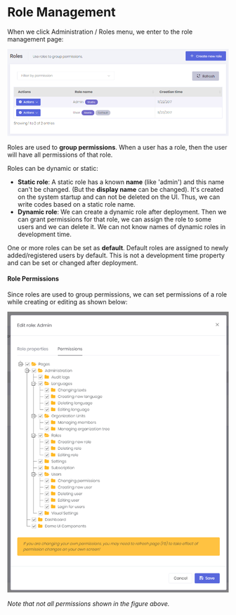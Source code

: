﻿# Role Management

When we click Administration / Roles menu, we enter to the role management page:

<img src="images/role-management-core-3.png" alt="Role management page" class="img-thumbnail" />

Roles are used to **group permissions**. When a user has a role, then the user will have all permissions of that role.


Roles can be dynamic or static:

- **Static role**: A static role has a known **name** (like 'admin') and this name can't be changed. (But the **display name** can be changed). It's created on the system startup and can not be deleted on the UI. Thus, we can write codes based on a static role name.
- **Dynamic role**: We can create a dynamic role after deployment. Then we can grant permissions for that role, we can assign the role to some users and we can delete it. We can not know names of dynamic roles in development time.

One or more roles can be set as **default**. Default roles are assigned to newly added/registered users by default. This is not a development time property and can be set or changed after deployment.

#### Role Permissions

Since roles are used to group permissions, we can set permissions of a role while creating or editing as shown below:

<img src="images/role-permissions-core-1.png" alt="Role Permissions" class="img-thumbnail" />

*Note that not all permissions shown in the figure above.*

